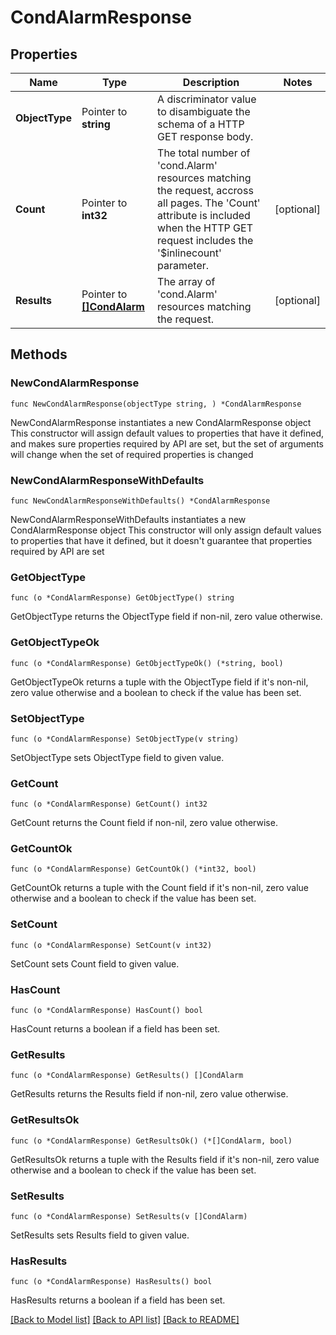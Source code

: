 # CondAlarmResponse

## Properties

Name | Type | Description | Notes
------------ | ------------- | ------------- | -------------
**ObjectType** | Pointer to **string** | A discriminator value to disambiguate the schema of a HTTP GET response body. | 
**Count** | Pointer to **int32** | The total number of &#39;cond.Alarm&#39; resources matching the request, accross all pages. The &#39;Count&#39; attribute is included when the HTTP GET request includes the &#39;$inlinecount&#39; parameter. | [optional] 
**Results** | Pointer to [**[]CondAlarm**](cond.Alarm.md) | The array of &#39;cond.Alarm&#39; resources matching the request. | [optional] 

## Methods

### NewCondAlarmResponse

`func NewCondAlarmResponse(objectType string, ) *CondAlarmResponse`

NewCondAlarmResponse instantiates a new CondAlarmResponse object
This constructor will assign default values to properties that have it defined,
and makes sure properties required by API are set, but the set of arguments
will change when the set of required properties is changed

### NewCondAlarmResponseWithDefaults

`func NewCondAlarmResponseWithDefaults() *CondAlarmResponse`

NewCondAlarmResponseWithDefaults instantiates a new CondAlarmResponse object
This constructor will only assign default values to properties that have it defined,
but it doesn't guarantee that properties required by API are set

### GetObjectType

`func (o *CondAlarmResponse) GetObjectType() string`

GetObjectType returns the ObjectType field if non-nil, zero value otherwise.

### GetObjectTypeOk

`func (o *CondAlarmResponse) GetObjectTypeOk() (*string, bool)`

GetObjectTypeOk returns a tuple with the ObjectType field if it's non-nil, zero value otherwise
and a boolean to check if the value has been set.

### SetObjectType

`func (o *CondAlarmResponse) SetObjectType(v string)`

SetObjectType sets ObjectType field to given value.


### GetCount

`func (o *CondAlarmResponse) GetCount() int32`

GetCount returns the Count field if non-nil, zero value otherwise.

### GetCountOk

`func (o *CondAlarmResponse) GetCountOk() (*int32, bool)`

GetCountOk returns a tuple with the Count field if it's non-nil, zero value otherwise
and a boolean to check if the value has been set.

### SetCount

`func (o *CondAlarmResponse) SetCount(v int32)`

SetCount sets Count field to given value.

### HasCount

`func (o *CondAlarmResponse) HasCount() bool`

HasCount returns a boolean if a field has been set.

### GetResults

`func (o *CondAlarmResponse) GetResults() []CondAlarm`

GetResults returns the Results field if non-nil, zero value otherwise.

### GetResultsOk

`func (o *CondAlarmResponse) GetResultsOk() (*[]CondAlarm, bool)`

GetResultsOk returns a tuple with the Results field if it's non-nil, zero value otherwise
and a boolean to check if the value has been set.

### SetResults

`func (o *CondAlarmResponse) SetResults(v []CondAlarm)`

SetResults sets Results field to given value.

### HasResults

`func (o *CondAlarmResponse) HasResults() bool`

HasResults returns a boolean if a field has been set.


[[Back to Model list]](../README.md#documentation-for-models) [[Back to API list]](../README.md#documentation-for-api-endpoints) [[Back to README]](../README.md)


